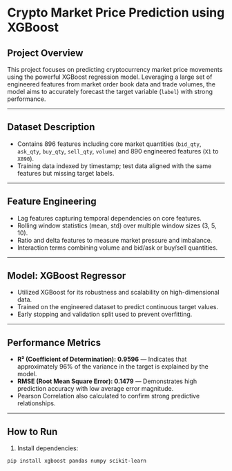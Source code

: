 # Crypto Market Price Prediction using XGBoost

## Project Overview

This project focuses on predicting cryptocurrency market price movements using the powerful XGBoost regression model. Leveraging a large set of engineered features from market order book data and trade volumes, the model aims to accurately forecast the target variable (`label`) with strong performance.

---

## Dataset Description

- Contains 896 features including core market quantities (`bid_qty`, `ask_qty`, `buy_qty`, `sell_qty`, `volume`) and 890 engineered features (`X1` to `X890`).
- Training data indexed by timestamp; test data aligned with the same features but missing target labels.

---

## Feature Engineering

- Lag features capturing temporal dependencies on core features.
- Rolling window statistics (mean, std) over multiple window sizes (3, 5, 10).
- Ratio and delta features to measure market pressure and imbalance.
- Interaction terms combining volume and bid/ask or buy/sell quantities.

---

## Model: XGBoost Regressor

- Utilized XGBoost for its robustness and scalability on high-dimensional data.
- Trained on the engineered dataset to predict continuous target values.
- Early stopping and validation split used to prevent overfitting.

---

## Performance Metrics

- **R² (Coefficient of Determination): 0.9596** — Indicates that approximately 96% of the variance in the target is explained by the model.
- **RMSE (Root Mean Square Error): 0.1479** — Demonstrates high prediction accuracy with low average error magnitude.
- Pearson Correlation also calculated to confirm strong predictive relationships.

---

## How to Run

1. Install dependencies:

```bash
pip install xgboost pandas numpy scikit-learn
